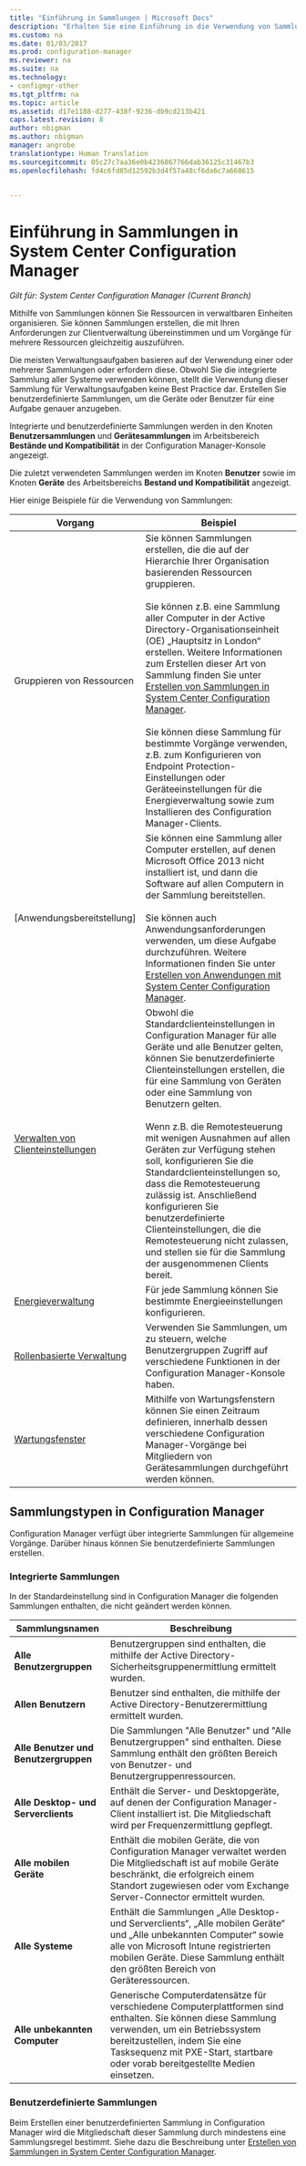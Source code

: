 ```yaml
---
title: "Einführung in Sammlungen | Microsoft Docs"
description: "Erhalten Sie eine Einführung in die Verwendung von Sammlungen in System Center Configuration Manager."
ms.custom: na
ms.date: 01/03/2017
ms.prod: configuration-manager
ms.reviewer: na
ms.suite: na
ms.technology:
- configmgr-other
ms.tgt_pltfrm: na
ms.topic: article
ms.assetid: d17e1188-d277-438f-9236-db9cd213b421
caps.latest.revision: 8
author: nbigman
ms.author: nbigman
manager: angrobe
translationtype: Human Translation
ms.sourcegitcommit: 05c27c7aa36e0b4236867766dab36125c31467b3
ms.openlocfilehash: fd4c6fd85d12592b3d4f57a48cf6da6c7a668615


---
```

# <a name="introduction-to-collections-in-system-center-configuration-manager"></a>Einführung in Sammlungen in System Center Configuration Manager

*Gilt für: System Center Configuration Manager (Current Branch)*

Mithilfe von Sammlungen können Sie Ressourcen in verwaltbaren Einheiten organisieren. Sie können Sammlungen erstellen, die mit Ihren Anforderungen zur Clientverwaltung übereinstimmen und um Vorgänge für mehrere Ressourcen gleichzeitig auszuführen. 

Die meisten Verwaltungsaufgaben basieren auf der Verwendung einer oder mehrerer Sammlungen oder erfordern diese. Obwohl Sie die integrierte Sammlung aller Systeme verwenden können, stellt die Verwendung dieser Sammlung für Verwaltungsaufgaben keine Best Practice dar. Erstellen Sie benutzerdefinierte Sammlungen, um die Geräte oder Benutzer für eine Aufgabe genauer anzugeben.  

 Integrierte und benutzerdefinierte Sammlungen werden in den Knoten **Benutzersammlungen** und **Gerätesammlungen** im Arbeitsbereich **Bestände und Kompatibilität** in der Configuration Manager-Konsole angezeigt.  

 Die zuletzt verwendeten Sammlungen werden im Knoten **Benutzer** sowie im Knoten **Geräte** des Arbeitsbereichs **Bestand und Kompatibilität** angezeigt.  

Hier einige Beispiele für die Verwendung von Sammlungen:  

|Vorgang|Beispiel|  
|---------|-------|  
|Gruppieren von Ressourcen|Sie können Sammlungen erstellen, die die auf der Hierarchie Ihrer Organisation basierenden Ressourcen gruppieren.<br /><br /> Sie können z.B. eine Sammlung aller Computer in der Active Directory-Organisationseinheit (OE) „Hauptsitz in London“ erstellen. Weitere Informationen zum Erstellen dieser Art von Sammlung finden Sie unter [Erstellen von Sammlungen in System Center Configuration Manager](../../../../core/clients/manage/collections/create-collections.md).<br /><br /> Sie können diese Sammlung für bestimmte Vorgänge verwenden, z.B. zum Konfigurieren von Endpoint Protection-Einstellungen oder Geräteeinstellungen für die Energieverwaltung sowie zum Installieren des Configuration Manager-Clients.|  
|[Anwendungsbereitstellung]|Sie können eine Sammlung aller Computer erstellen, auf denen Microsoft Office 2013 nicht installiert ist, und dann die Software auf allen Computern in der Sammlung bereitstellen.<br /><br /> Sie können auch Anwendungsanforderungen verwenden, um diese Aufgabe durchzuführen. Weitere Informationen finden Sie unter [Erstellen von Anwendungen mit System Center Configuration Manager](../../../../apps/deploy-use/create-applications.md).|  
|[Verwalten von Clienteinstellungen](../../../../core/clients/deploy/about-client-settings.md)|Obwohl die Standardclienteinstellungen in Configuration Manager für alle Geräte und alle Benutzer gelten, können Sie benutzerdefinierte Clienteinstellungen erstellen, die für eine Sammlung von Geräten oder eine Sammlung von Benutzern gelten.<br /><br /> Wenn z.B. die Remotesteuerung mit wenigen Ausnahmen auf allen Geräten zur Verfügung stehen soll, konfigurieren Sie die Standardclienteinstellungen so, dass die Remotesteuerung zulässig ist. Anschließend konfigurieren Sie benutzerdefinierte Clienteinstellungen, die die Remotesteuerung nicht zulassen, und stellen sie für die Sammlung der ausgenommenen Clients bereit. |  
|[Energieverwaltung](../power/introduction-to-power-management.md)|Für jede Sammlung können Sie bestimmte Energieeinstellungen konfigurieren.|  
|[Rollenbasierte Verwaltung](../../../../core/servers/deploy/configure/configure-role-based-administration.md)|Verwenden Sie Sammlungen, um zu steuern, welche Benutzergruppen Zugriff auf verschiedene Funktionen in der Configuration Manager-Konsole haben.|  
|[Wartungsfenster](../../../../core/clients/manage/collections/use-maintenance-windows.md)|Mithilfe von Wartungsfenstern können Sie einen Zeitraum definieren, innerhalb dessen verschiedene Configuration Manager-Vorgänge bei Mitgliedern von Gerätesammlungen durchgeführt werden können. |  


## <a name="collection-types-in-configuration-manager"></a>Sammlungstypen in Configuration Manager  
 Configuration Manager verfügt über integrierte Sammlungen für allgemeine Vorgänge. Darüber hinaus können Sie benutzerdefinierte Sammlungen erstellen.   

### <a name="built-in-collections"></a>Integrierte Sammlungen  
 In der Standardeinstellung sind in Configuration Manager die folgenden Sammlungen enthalten, die nicht geändert werden können.  

|**Sammlungsnamen**|Beschreibung|  
|-------------------------|-----------------|  
|**Alle Benutzergruppen**|Benutzergruppen sind enthalten, die mithilfe der Active Directory-Sicherheitsgruppenermittlung ermittelt wurden.|  
|**Allen Benutzern**|Benutzer sind enthalten, die mithilfe der Active Directory-Benutzerermittlung ermittelt wurden.|  
|**Alle Benutzer und Benutzergruppen**|Die Sammlungen "Alle Benutzer" und "Alle Benutzergruppen" sind enthalten. Diese Sammlung enthält den größten Bereich von Benutzer- und Benutzergruppenressourcen.|  
|**Alle Desktop- und Serverclients**|Enthält die Server- und Desktopgeräte, auf denen der Configuration Manager-Client installiert ist. Die Mitgliedschaft wird per Frequenzermittlung gepflegt.|  
|**Alle mobilen Geräte**|Enthält die mobilen Geräte, die von Configuration Manager verwaltet werden Die Mitgliedschaft ist auf mobile Geräte beschränkt, die erfolgreich einem Standort zugewiesen oder vom Exchange Server-Connector ermittelt wurden.|  
|**Alle Systeme**|Enthält die Sammlungen „Alle Desktop- und Serverclients“, „Alle mobilen Geräte“ und „Alle unbekannten Computer“ sowie alle von Microsoft Intune registrierten mobilen Geräte. Diese Sammlung enthält den größten Bereich von Geräteressourcen.|  
|**Alle unbekannten Computer**|Generische Computerdatensätze für verschiedene Computerplattformen sind enthalten. Sie können diese Sammlung verwenden, um ein Betriebssystem bereitzustellen, indem Sie eine Tasksequenz mit PXE-Start, startbare oder vorab bereitgestellte Medien einsetzen.|  

### <a name="custom-collections"></a>Benutzerdefinierte Sammlungen  
 Beim Erstellen einer benutzerdefinierten Sammlung in Configuration Manager wird die Mitgliedschaft dieser Sammlung durch mindestens eine Sammlungsregel bestimmt. Siehe dazu die Beschreibung unter [Erstellen von Sammlungen in System Center Configuration Manager](../../../../core/clients/manage/collections/create-collections.md). 




<!--HONumber=Jan17_HO1-->


